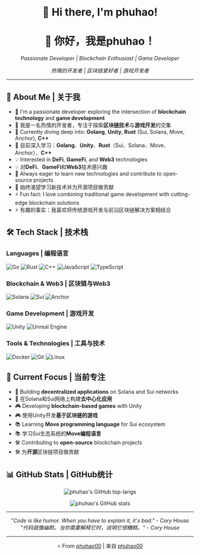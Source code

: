 <div align="center">
  <h1>👋 Hi there, I'm phuhao!</h1>
  <h1>👋 你好，我是phuhao！</h1>
  <p><em>Passionate Developer | Blockchain Enthusiast | Game Developer</em></p>
  <p><em>热情的开发者 | 区块链爱好者 | 游戏开发者</em></p>
</div>

---

## 🚀 About Me | 关于我

- 🔭 I'm a passionate developer exploring the intersection of **blockchain technology** and **game development**
- 🔭 我是一名热情的开发者，专注于探索**区块链技术**与**游戏开发**的交集
- 🌱 Currently diving deep into: **Golang**, **Unity**, **Rust** (Sui, Solana, Move, Anchor), **C++**
- 🌱 目前深入学习：**Golang**、**Unity**、**Rust**（Sui、Solana、Move、Anchor）、**C++**
- 💡 Interested in **DeFi**, **GameFi**, and **Web3** technologies
- 💡 对**DeFi**、**GameFi**和**Web3**技术感兴趣
- 🎯 Always eager to learn new technologies and contribute to open-source projects
- 🎯 始终渴望学习新技术并为开源项目做贡献
- ⚡ Fun fact: I love combining traditional game development with cutting-edge blockchain solutions
- ⚡ 有趣的事实：我喜欢将传统游戏开发与前沿区块链解决方案相结合

## 🛠️ Tech Stack | 技术栈

### Languages | 编程语言
![Go](https://img.shields.io/badge/Go-00ADD8?style=for-the-badge&logo=go&logoColor=white)
![Rust](https://img.shields.io/badge/Rust-000000?style=for-the-badge&logo=rust&logoColor=white)
![C++](https://img.shields.io/badge/C++-00599C?style=for-the-badge&logo=cplusplus&logoColor=white)
![JavaScript](https://img.shields.io/badge/JavaScript-F7DF1E?style=for-the-badge&logo=javascript&logoColor=black)
![TypeScript](https://img.shields.io/badge/TypeScript-007ACC?style=for-the-badge&logo=typescript&logoColor=white)

### Blockchain & Web3 | 区块链与Web3
![Solana](https://img.shields.io/badge/Solana-9945FF?style=for-the-badge&logo=solana&logoColor=white)
![Sui](https://img.shields.io/badge/Sui-4DA2FF?style=for-the-badge&logo=sui&logoColor=white)
![Anchor](https://img.shields.io/badge/Anchor-512BD4?style=for-the-badge&logo=anchor&logoColor=white)

### Game Development | 游戏开发
![Unity](https://img.shields.io/badge/Unity-000000?style=for-the-badge&logo=unity&logoColor=white)
![Unreal Engine](https://img.shields.io/badge/Unreal_Engine-313131?style=for-the-badge&logo=unrealengine&logoColor=white)

### Tools & Technologies | 工具与技术
![Docker](https://img.shields.io/badge/Docker-2496ED?style=for-the-badge&logo=docker&logoColor=white)
![Git](https://img.shields.io/badge/Git-F05032?style=for-the-badge&logo=git&logoColor=white)
![Linux](https://img.shields.io/badge/Linux-FCC624?style=for-the-badge&logo=linux&logoColor=black)

## 🎯 Current Focus | 当前专注

- 🔗 Building **decentralized applications** on Solana and Sui networks
- 🔗 在Solana和Sui网络上构建**去中心化应用**
- 🎮 Developing **blockchain-based games** with Unity
- 🎮 使用Unity开发**基于区块链的游戏**
- 📚 Learning **Move programming language** for Sui ecosystem
- 📚 学习Sui生态系统的**Move编程语言**
- 🛠️ Contributing to **open-source** blockchain projects
- 🛠️ 为**开源**区块链项目做贡献

## 📊 GitHub Stats | GitHub统计

<div align="center">
  
![phuhao's GitHub top-langs](https://github-readme-stats.vercel.app/api/top-langs/?username=phuhao00&layout=compact&theme=tokyonight)

![phuhao's GitHub stats](https://github-readme-stats.vercel.app/api?username=phuhao00&show_icons=true&theme=tokyonight)

</div>

---

<div align="center">
  <em>"Code is like humor. When you have to explain it, it's bad." - Cory House</em>
  <br>
  <em>"代码就像幽默。当你需要解释它时，说明它很糟糕。" - Cory House</em>
</div>

---

<div align="center">
  <p>⭐ From <a href="https://github.com/phuhao00">phuhao00</a> | 来自 <a href="https://github.com/phuhao00">phuhao00</a></p>
</div>

